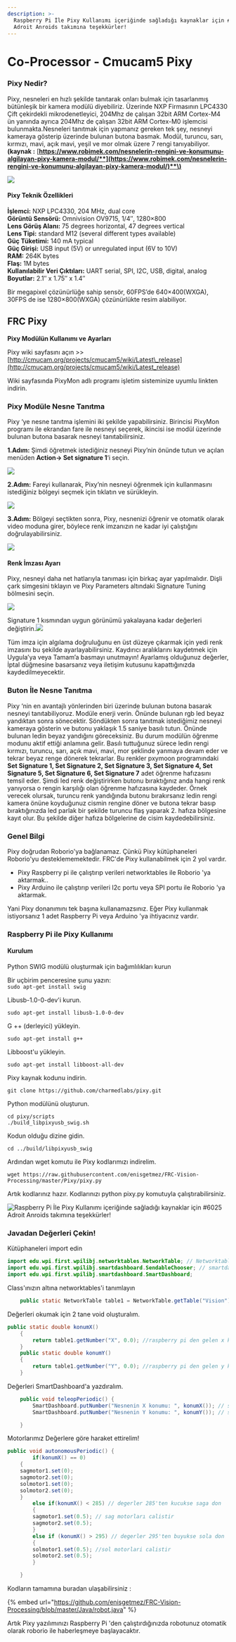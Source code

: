 ```yaml
---
description: >-
  Raspberry Pi İle Pixy Kullanımı içeriğinde sağladığı kaynaklar için #6025
  Adroit Anroids takımına teşekkürler!
---
```


# Co-Processor - Cmucam5 Pixy

### Pixy Nedir?

Pixy, nesneleri en hızlı şekilde tanıtarak onları bulmak için tasarlanmış bütünleşik bir kamera modülü diyebiliriz.  Üzerinde NXP Firmasının LPC4330 Çift çekirdekli mikrodenetleyici, 204Mhz de çalışan 32bit ARM Cortex-M4 ün yanında ayrıca 204Mhz de çalışan 32bit ARM Cortex-M0 işlemcisi bulunmakta.Nesneleri tanıtmak için yapmanız gereken tek şey, nesneyi kameraya gösterip üzerinde bulunan butona basmak. Modül, turuncu, sarı, kırmızı,  mavi, açık mavi, yeşil ve mor olmak üzere 7 rengi tanıyabiliyor. **\(kaynak :** [**https://www.robimek.com/nesnelerin-rengini-ve-konumunu-algilayan-pixy-kamera-modul/**](https://www.robimek.com/nesnelerin-rengini-ve-konumunu-algilayan-pixy-kamera-modul/)**\)**  


![](../.gitbook/assets/image%20%2895%29.png)

#### **Pixy Teknik Özellikleri**

**İşlemci:** NXP LPC4330, 204 MHz, dual core  
**Görüntü Sensörü:** Omnivision OV9715, 1/4″, 1280×800  
**Lens Görüş Alanı:** 75 degrees horizontal, 47 degrees vertical  
**Lens Tipi:** standard M12 \(several different types available\)  
**Güç Tüketimi:** 140 mA typical  
**Güç Girişi:** USB input \(5V\) or unregulated input \(6V to 10V\)  
**RAM:** 264K bytes  
**Flaş:** 1M bytes  
**Kullanılabilir Veri Çıktıları:** UART serial, SPI, I2C, USB, digital, analog  
**Boyutlar:** 2.1″ x 1.75″ x 1.4″

Bir megapixel çözünürlüğe sahip sensör,  60FPS’de 640×400\(WXGA\), 30FPS de ise 1280×800\(WXGA\) çözünürlükte resim alabiliyor.

## FRC Pixy

**Pixy Modülün Kullanımı ve Ayarları**

Pixy wiki sayfasını açın &gt;&gt;  [http://cmucam.org/projects/cmucam5/wiki/Latest\_release](http://cmucam.org/projects/cmucam5/wiki/Latest_release)

Wiki sayfasında PixyMon adlı programı işletim sisteminize uyumlu linkten indirin.

### **Pixy Modüle Nesne Tanıtma**

 Pixy ‘ye nesne tanıtma işlemini iki şekilde yapabilirsiniz. Birincisi PixyMon programı ile ekrandan fare ile nesneyi seçerek, ikincisi ise modül üzerinde bulunan butona basarak nesneyi tanıtabilirsiniz.

**1.Adım:** Şimdi öğretmek istediğiniz nesneyi Pixy’nin önünde tutun ve açılan menüden **Action-&gt; Set signature 1**‘i seçin.

[![](https://www.robimek.com/wp-content/uploads/pixymon-action.jpg)](https://www.robimek.com/wp-content/uploads/pixymon-action.jpg)

**2.Adım:** Fareyi kullanarak, Pixy’nin nesneyi öğrenmek için kullanmasını istediğiniz bölgeyi seçmek için tıklatın ve sürükleyin.

[![](https://www.robimek.com/wp-content/uploads/pxymon-nesne-se%C3%A7imi.jpg)](https://www.robimek.com/wp-content/uploads/pxymon-nesne-se%C3%A7imi.jpg)

**3.Adım:** Bölgeyi seçtikten sonra, Pixy, nesnenizi öğrenir ve otomatik olarak video moduna girer, böylece renk imzanızın ne kadar iyi çalıştığını doğrulayabilirsiniz.

[![](https://www.robimek.com/wp-content/uploads/pixymon-nesne-ogrenme.jpg)](https://www.robimek.com/wp-content/uploads/pixymon-nesne-ogrenme.jpg)

#### **Renk İmzası Ayarı**

Pixy, nesneyi daha net hatlarıyla tanıması için birkaç ayar yapılmalıdır. Dişli çark simgesini tıklayın ve Pixy Parameters altındaki Signature Tuning bölmesini seçin.

[![](https://www.robimek.com/wp-content/uploads/pixymon-ayar.jpg)](https://www.robimek.com/wp-content/uploads/pixymon-ayar.jpg)

Signature 1 kısmından uygun görünümü yakalayana kadar değerleri değiştirin.[![](https://www.robimek.com/wp-content/uploads/pixymon-signature.jpg)](https://www.robimek.com/wp-content/uploads/pixymon-signature.jpg)

Tüm imza için algılama doğruluğunu en üst düzeye çıkarmak için yedi renk imzasını bu şekilde ayarlayabilirsiniz. Kaydırıcı aralıklarını kaydetmek için Uygula’ya veya Tamam’a basmayı unutmayın! Ayarlamış olduğunuz değerler, İptal düğmesine basarsanız veya iletişim kutusunu kapattığınızda kaydedilmeyecektir.

### Buton İle Nesne Tanıtma

Pixy ‘nin en avantajlı yönlerinden biri üzerinde bulunan butona basarak nesneyi tanıtabiliyoruz. Modüle enerji verin. Önünde bulunan rgb led beyaz yandıktan sonra sönecektir. Söndükten sonra tanıtmak istediğimiz nesneyi kameraya gösterin ve butonu yaklaşık 1.5 saniye basılı tutun. Önünde bulunan ledin beyaz yandığını  göreceksiniz. Bu durum modülün öğrenme modunu aktif ettiği anlamına gelir. Basılı tuttuğunuz sürece ledin rengi kırmızı, turuncu, sarı, açık mavi, mavi, mor şeklinde yanmaya devam eder ve tekrar beyaz renge dönerek tekrarlar. Bu renkler pxymoon programındaki **Set Signature 1, Set Signature 2, Set Signature 3, Set Signature 4, Set Signature 5, Set Signature 6, Set Signature 7** adet öğrenme hafızasını temsil eder. Şimdi led renk değiştirirken butonu bıraktığınız anda hangi renk yanıyorsa o rengin karşılığı olan öğrenme hafızasına kaydeder. Örnek verecek olursak, turuncu renk yandığında butonu bırakırsanız ledin rengi kamera önüne koyduğunuz cismin rengine döner ve butona tekrar basıp bıraktığınızda led parlak bir şekilde turuncu flaş yaparak 2. hafıza bölgesine kayıt olur. Bu şekilde diğer hafıza bölgelerine de cisim kaydedebilirsiniz.

### Genel Bilgi

Pixy doğrudan Roborio'ya bağlanamaz. Çünkü Pixy kütüphaneleri Roborio'yu desteklememektedir. FRC'de Pixy kullanabilmek için 2 yol vardır.

* Pixy Raspberry pi ile çalıştırıp verileri networktables ile Roborio 'ya aktarmak..
* Pixy Arduino ile çalıştırıp verileri I2c portu veya SPI portu ile Roborio 'ya aktarmak.

Yani Pixy donanımını tek başına kullanamazsınız. Eğer Pixy kullanmak istiyorsanız 1 adet Raspberry Pi veya Arduino 'ya ihtiyacınız vardır.

### **Raspberry Pi ile Pixy Kullanımı** 

#### Kurulum

Python SWIG modülü oluşturmak için bağımlılıkları kurun

Bir uçbirim penceresine şunu yazın:  
`sudo apt-get install swig`

Libusb-1.0-0-dev'i kurun.

`sudo apt-get install libusb-1.0-0-dev`

G ++ \(derleyici\) yükleyin.

`sudo apt-get install g++`

Libboost'u yükleyin.

`sudo apt-get install libboost-all-dev`

Pixy kaynak kodunu indirin.

`git clone https://github.com/charmedlabs/pixy.git`

Python modülünü oluşturun.

 `cd pixy/scripts`  
`./build_libpixyusb_swig.sh`

Kodun olduğu dizine gidin.

 `cd ../build/libpixyusb_swig`

Ardından wget komutu ile Pixy kodlarımızı indirelim.

```text
wget https://raw.githubusercontent.com/enisgetmez/FRC-Vision-Processing/master/Pixy/pixy.py
```

Artık kodlarınız hazır. Kodlarınızı python pixy.py komutuyla çalıştırabilirsiniz. 

![Raspberry Pi &#x130;le Pixy Kullan&#x131;m&#x131; i&#xE7;eri&#x11F;inde sa&#x11F;lad&#x131;&#x11F;&#x131; kaynaklar i&#xE7;in \#6025 Adroit Anroids tak&#x131;m&#x131;na te&#x15F;ekk&#xFC;rler!](../.gitbook/assets/12717164_240673006268960_5793277403987910316_n.jpg)

### Javadan Değerleri Çekin!

Kütüphaneleri import edin

```java
import edu.wpi.first.wpilibj.networktables.NetworkTable; // Networktables kütüphanesi
import edu.wpi.first.wpilibj.smartdashboard.SendableChooser; // smartdashboardan verileri görmek için
import edu.wpi.first.wpilibj.smartdashboard.SmartDashboard;
```

Class'ınızın altına networktables'i tanımlayın

```java
	public static NetworkTable table1 = NetworkTable.getTable("Vision"); // vision adında table çekiliyor
```

Değerleri okumak için 2 tane void oluşturalım.

```java
public static double konumX()
	{
		return table1.getNumber("X", 0.0); //raspberry pi den gelen x kordinatları
	}
	public static double konumY() 
	{
		return table1.getNumber("Y", 0.0); //raspberry pi den gelen y kordinatları
	}
```

Değerleri SmartDashboard'a yazdıralım.

```java
	public void teleopPeriodic() {
		SmartDashboard.putNumber("Nesnenin X konumu: ", konumX()); // smartdashboarda x konumu yazdır
		SmartDashboard.putNumber("Nesnenin Y konumu: ", konumY()); // smartdashboarda y konumunu yazdır

	}
```

Motorlarımız Değerlere göre haraket ettirelim!

```java
public void autonomousPeriodic() {
	    if(konumX() == 0)
	{
	sagmotor1.set(0);
	sagmotor2.set(0);
	solmotor1.set(0);
	solmotor2.set(0);
	}
		else if(konumX() < 285) // degerler 285'ten kucukse saga don
		{
		sagmotor1.set(0.5); // sag motorları calistir
		sagmotor2.set(0.5);
		}
		else if (konumX() > 295) // degerler 295'ten buyukse sola don
		{
		solmotor1.set(0.5); //sol motorlari calistir
		solmotor2.set(0.5);
		}

	}
```

Kodların tamamına buradan ulaşabilirsiniz : 

{% embed url="https://github.com/enisgetmez/FRC-Vision-Processing/blob/master/Java/robot.java" %}

Artık Pixy yazılımınızı Raspberry Pi 'den çalıştırdığınızda robotunuz otomatik olarak roborio ile haberleşmeye başlayacaktır.

